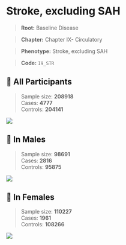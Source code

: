 # Stroke, excluding SAH

> **Root:** Baseline Disease  

> **Chapter:** Chapter IX- Circulatory  

> **Phenotype:** Stroke, excluding SAH  

> **Code:** `I9_STR`

## 🧪 All Participants  
> Sample size: **208918**  
> Cases: **4777**  
> Controls: **204141**
<img src="/Disease/Figures/ALL/Incidence/I9_STR.png"/>
<CsvTable src="/public/Disease/Data/ALL/Incidence/COX_I9_STR.csv" label="🔍 View full results" />

## 👨 In Males  
> Sample size: **98691**  
> Cases: **2816**  
> Controls: **95875**
<img src="/Disease/Figures/Male/Incidence/I9_STR.png"/>
<CsvTable src="/public/Disease/Data/Male/Incidence/COX_I9_STR.csv" label="🔍 View full results" />

## 👩 In Females  
> Sample size: **110227**  
> Cases: **1961**  
> Controls: **108266**
<img src="/Disease/Figures/Female/Incidence/I9_STR.png"/>
<CsvTable src="/public/Disease/Data/Female/Incidence/COX_I9_STR.csv" label="🔍 View full results" />
